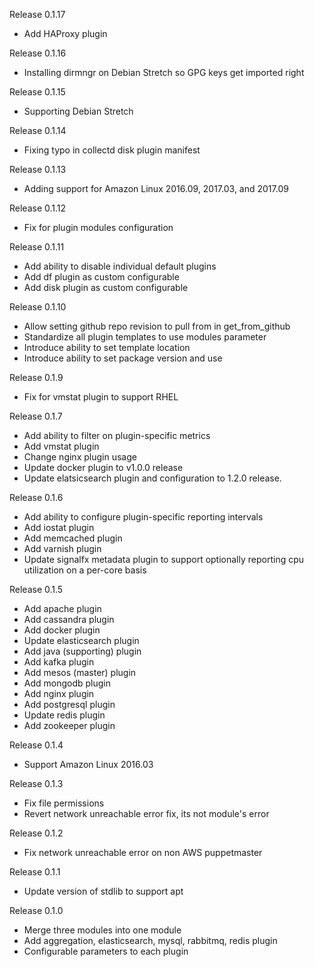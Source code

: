 Release 0.1.17
  * Add HAProxy plugin

Release 0.1.16
  * Installing dirmngr on Debian Stretch so GPG keys get imported right

Release 0.1.15
  * Supporting Debian Stretch

Release 0.1.14
  * Fixing typo in collectd disk plugin manifest

Release 0.1.13
  * Adding support for Amazon Linux 2016.09, 2017.03, and 2017.09

Release 0.1.12
  * Fix for plugin modules configuration

Release 0.1.11
  * Add ability to disable individual default plugins
  * Add df plugin as custom configurable
  * Add disk plugin as custom configurable

Release 0.1.10
  * Allow setting github repo revision to pull from in get_from_github
  * Standardize all plugin templates to use modules parameter
  * Introduce ability to set template location
  * Introduce ability to set package version and use

Release 0.1.9
  * Fix for vmstat plugin to support RHEL

Release 0.1.7
  * Add ability to filter on plugin-specific metrics
  * Add vmstat plugin
  * Change nginx plugin usage
  * Update docker plugin to v1.0.0 release
  * Update elatsicsearch plugin and configuration to 1.2.0 release.

Release 0.1.6
  * Add ability to configure plugin-specific reporting intervals
  * Add iostat plugin
  * Add memcached plugin
  * Add varnish plugin
  * Update signalfx metadata plugin to support optionally reporting cpu utilization on a per-core basis

Release 0.1.5
  * Add apache plugin
  * Add cassandra plugin
  * Add docker plugin
  * Update elasticsearch plugin
  * Add java (supporting) plugin
  * Add kafka plugin
  * Add mesos (master) plugin
  * Add mongodb plugin
  * Add nginx plugin
  * Add postgresql plugin
  * Update redis plugin
  * Add zookeeper plugin

Release 0.1.4
  * Support Amazon Linux 2016.03

Release 0.1.3
  * Fix file permissions
  * Revert network unreachable error fix, its not module's error

Release 0.1.2
  * Fix network unreachable error on non AWS puppetmaster

Release 0.1.1
  * Update version of stdlib to support apt

Release 0.1.0

  * Merge three modules into one module
  * Add aggregation, elasticsearch, mysql, rabbitmq, redis plugin
  * Configurable parameters to each plugin
